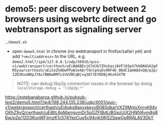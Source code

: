 # demo5: peer discovery between 2 browsers using webrtc direct and go webtransport as signaling server

```
./demo5.sh
```
- open `demo5.html` in chrome (no webtransport in firefox/safari yet) and add `?<multiaddress>` to the URL, e.g. `demo2.html?/ip4/127.0.0.1/udp/56916/quic-v1/webtransport/certhash/uEiBA6BEvjGlHJb7ZhLKazj6VFl03pX7kbDN4SU2gFM5yuw/certhash/uEiCeZhADwPPyWJe4Ert9nlpXyDv9RF4b_0DdCIqHAQdvQQ/p2p/12D3KooWDpJ7As7BWAwRMfu1VU2WCqNjvq387JEYKDBj4kx6nXTN`
> NOTE: can debug libp2p connection issues in the browser by doing `localStorage.debug = 'libp2p:*'`

https://estebanabaroa.github.io/pubsub-test2/demo5.html?/ip4/198.244.135.238/udp/4001/quic-v1/webtransport/certhash/uEiAqkg9apyxkeyxB08GdkarVXZ9MnlxXnrvA94vOKhZ9yQ/certhash/uEiBtL6pMamgvmDrSqGZFtBdtJBGezUiX2HNfjI6ym8g86w/p2p/12D3KooWFjjmzK1c574YezCuq5c94vjkS8jS2SawGq8RALAV3DkY